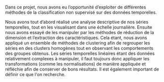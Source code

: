Dans ce projet, nous avons eu l’opportunité d’exploiter de différentes méthodes de la
classification non supervisé sur des données temporelles.

Nous avons tout d’abord réalisé une analyse descriptive de nos séries temporelles, tout en les
visualisant dans une échelle journalière. Ensuite nous avons essayé de les manipuler par les
méthodes de réduction de la dimension et l’extraction des caractéristiques. Cela étant, nous
avons appliqué un ensemble de méthodes de clustering afin de regrouper les séries en des
clusters homogènes tout en observant les comportements des groupes obtenus. Les séries
temporelles linéaires étant des données relativement complexes à manipuler, il faut toujours
donc appliquer les transformations (comme les normalisations) de manière appliquée et
réfléchie afin de conserver de bons résultats. Il est également important de définir ce que l'on
recherche.
